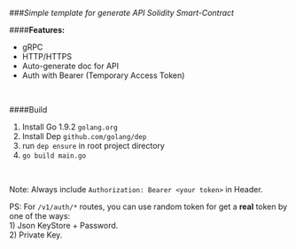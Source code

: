 ###*Simple template for generate API Solidity Smart-Contract*

####**Features:**

- gRPC
- HTTP/HTTPS
- Auto-generate doc for API
- Auth with Bearer (Temporary Access Token)

<br>
    
####Build

1) Install Go 1.9.2 `golang.org`
2) Install Dep `github.com/golang/dep`
3) run `dep ensure` in root project directory
4) `go build main.go`

<br>

Note: Always include ```Authorization: Bearer <your token>``` in Header.

PS: For ```/v1/auth/*``` routes, you can use random token for get a **real** token by one of the ways: <br>
    1) Json KeyStore + Password. <br>
    2) Private Key.
    